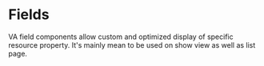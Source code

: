 # Fields

VA field components allow custom and optimized display of specific resource property. It's mainly mean to be used on show view as well as list page.
